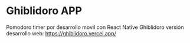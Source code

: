 <h1> Ghiblidoro APP </h1>

Pomodoro timer por desarrollo movil con React Native
Ghiblidoro versión desarrollo web: https://ghiblidoro.vercel.app/
